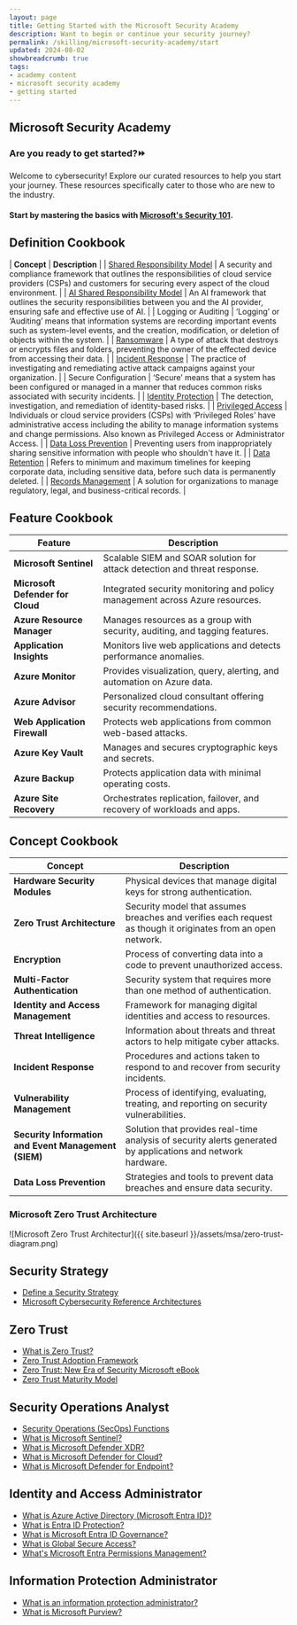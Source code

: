 ```yaml
---
layout: page
title: Getting Started with the Microsoft Security Academy
description: Want to begin or continue your security journey?
permalink: /skilling/microsoft-security-academy/start
updated: 2024-08-02
showbreadcrumb: true
tags: 
- academy content
- microsoft security academy
- getting started
---
```


## Microsoft Security Academy

### Are you ready to get started?⏩ 
Welcome to cybersecurity! Explore our curated resources to help you start your journey. These resources specifically cater to those who are new to the industry.

#### Start by mastering the basics with [Microsoft's Security 101](https://github.com/microsoft/Security-101?tab=readme-ov-file).

## Definition Cookbook


| **Concept** | **Description** |
| [Shared Responsibility Model](https://learn.microsoft.com/en-us/azure/security/fundamentals/shared-responsibility) | A security and compliance framework that outlines the responsibilities of cloud service providers (CSPs) and customers for securing every aspect of the cloud environment. |
| [AI Shared Responsibility Model](https://learn.microsoft.com/en-us/azure/security/fundamentals/shared-responsibility) | An AI framework that outlines the security responsibilities between you and the AI provider, ensuring safe and effective use of AI. |
| Logging or Auditing | ‘Logging’ or ‘Auditing’ means that information systems are recording important events such as system-level events, and the creation, modification, or deletion of objects within the system. |
| [Ransomware](https://learn.microsoft.com/en-us/security/ransomware/human-operated-ransomware) | A type of attack that destroys or encrypts files and folders, preventing the owner of the effected device from accessing their data. |
| [Incident Response](https://learn.microsoft.com/en-us/security/operations/incident-response-overview) | The practice of investigating and remediating active attack campaigns against your organization. |
| Secure Configuration | ‘Secure’ means that a system has been configured or managed in a manner that reduces common risks associated with security incidents. |
| [Identity Protection](https://learn.microsoft.com/en-us/azure/active-directory/identity-protection/overview-identity-protection) | The detection, investigation, and remediation of identity-based risks. |
| [Privileged Access](https://learn.microsoft.com/en-us/security/privileged-access-workstations/privileged-access-strategy) | Individuals or cloud service providers (CSPs) with ‘Privileged Roles’ have administrative access including the ability to manage information systems and change permissions. Also known as Privileged Access or Administrator Access. |
| [Data Loss Prevention](https://learn.microsoft.com/en-us/purview/dlp-learn-about-dlp) | Preventing users from inappropriately sharing  sensitive information with people who shouldn't have it. |
| [Data Retention](https://learn.microsoft.com/en-us/purview/retention) | Refers to minimum and maximum timelines for keeping corporate data, including sensitive data, before such data is permanently deleted. |
| [Records Management](https://learn.microsoft.com/en-us/purview/records-management) | A solution for organizations to manage regulatory, legal, and business-critical records. |



## Feature Cookbook


| **Feature**                     | **Description**                                                                 |
|---------------------------------|---------------------------------------------------------------------------------|
| **Microsoft Sentinel**          | Scalable SIEM and SOAR solution for attack detection and threat response.       |[^1^][1]
| **Microsoft Defender for Cloud**| Integrated security monitoring and policy management across Azure resources.    |[^2^][2]
| **Azure Resource Manager**      | Manages resources as a group with security, auditing, and tagging features.     |[^3^][3]
| **Application Insights**        | Monitors live web applications and detects performance anomalies.               |[^4^][4]
| **Azure Monitor**               | Provides visualization, query, alerting, and automation on Azure data.          |[^5^][5]
| **Azure Advisor**               | Personalized cloud consultant offering security recommendations.                |
| **Web Application Firewall**    | Protects web applications from common web-based attacks.                        |[^6^][6]
| **Azure Key Vault**             | Manages and secures cryptographic keys and secrets.                             |[^7^][7]
| **Azure Backup**                | Protects application data with minimal operating costs.                         |[^8^][8]
| **Azure Site Recovery**         | Orchestrates replication, failover, and recovery of workloads and apps.         |[^9^][9]



## Concept Cookbook


| **Concept**                     | **Description**                                                                 |
|---------------------------------|---------------------------------------------------------------------------------|
| **Hardware Security Modules**   | Physical devices that manage digital keys for strong authentication.            |
| **Zero Trust Architecture**     | Security model that assumes breaches and verifies each request as though it originates from an open network. |
| **Encryption**                  | Process of converting data into a code to prevent unauthorized access.          |
| **Multi-Factor Authentication** | Security system that requires more than one method of authentication.           |
| **Identity and Access Management** | Framework for managing digital identities and access to resources.           |
| **Threat Intelligence**         | Information about threats and threat actors to help mitigate cyber attacks.     |
| **Incident Response**           | Procedures and actions taken to respond to and recover from security incidents. |
| **Vulnerability Management**    | Process of identifying, evaluating, treating, and reporting on security vulnerabilities. |
| **Security Information and Event Management (SIEM)** | Solution that provides real-time analysis of security alerts generated by applications and network hardware. |
| **Data Loss Prevention**        | Strategies and tools to prevent data breaches and ensure data security.         |

### Microsoft Zero Trust Architecture

![Microsoft Zero Trust Architectur]({{ site.baseurl }}/assets/msa/zero-trust-diagram.png)

## Security Strategy
* [Define a Security Strategy](https://learn.microsoft.com/en-us/azure/cloud-adoption-framework/strategy/define-security-strategy)
* [Microsoft Cybersecurity Reference Architectures](https://learn.microsoft.com/en-us/security/cybersecurity-reference-architecture/mcra)

## Zero Trust
* [What is Zero Trust?](https://learn.microsoft.com/en-us/security/zero-trust/zero-trust-overview)
* [Zero Trust Adoption Framework](https://learn.microsoft.com/en-us/security/zero-trust/adopt/zero-trust-adoption-overview)
* [Zero Trust: New Era of Security Microsoft eBook](https://query.prod.cms.rt.microsoft.com/cms/api/am/binary/RE3YnRL)
* [Zero Trust Maturity Model](https://aka.ms/Zero-Trust-Vision)

## Security Operations Analyst
* [Security Operations (SecOps) Functions](https://learn.microsoft.com/en-us/azure/cloud-adoption-framework/organize/cloud-security-operations-center)
* [What is Microsoft Sentinel?](https://learn.microsoft.com/en-us/azure/sentinel/overview)
* [What is Microsoft Defender XDR?](https://learn.microsoft.com/en-us/microsoft-365/security/defender/microsoft-365-defender?view=o365-worldwide)
* [What is Microsoft Defender for Cloud?](https://learn.microsoft.com/en-us/azure/defender-for-cloud/defender-for-cloud-introduction)
* [What is Microsoft Defender for Endpoint?](https://learn.microsoft.com/en-us/microsoft-365/security/defender-endpoint/microsoft-defender-endpoint?view=o365-worldwide)

## Identity and Access Administrator
* [What is Azure Active Directory (Microsoft Entra ID)?](https://learn.microsoft.com/en-us/azure/active-directory/fundamentals/active-directory-whatis)
* [What is Entra ID Protection?](https://learn.microsoft.com/en-us/azure/active-directory/identity-protection/overview-identity-protection)
* [What is Microsoft Entra ID Governance?](https://learn.microsoft.com/en-us/azure/active-directory/governance/identity-governance-overview)
* [What is Global Secure Access?](https://learn.microsoft.com/en-us/azure/global-secure-access/overview-what-is-global-secure-access)
* [What's Microsoft Entra Permissions Management?](https://learn.microsoft.com/en-us/azure/active-directory/cloud-infrastructure-entitlement-management/overview)

## Information Protection Administrator
* [What is an information protection administrator?](https://learn.microsoft.com/en-us/training/career-paths/information-protection-admin)
* [What is Microsoft Purview?](https://learn.microsoft.com/en-us/purview/purview)